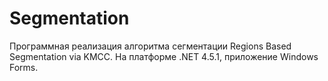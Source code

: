 # Segmentation

Программная реализация алгоритма сегментации Regions Based Segmentation via KMCC.
На платформе .NET 4.5.1, приложение Windows Forms.
